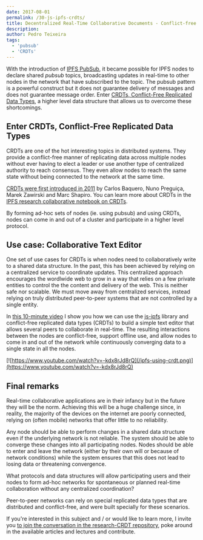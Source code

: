 ```yaml
---
date: 2017-08-01
permalink: /30-js-ipfs-crdts/
title: Decentralized Real-Time Collaborative Documents - Conflict-free editing in the browser using js-ipfs and CRDTs
description:
author: Pedro Teixeira
tags:
  - 'pubsub'
  - 'CRDTs'
---
```


With the introduction of [IPFS PubSub](https://ipfs.io/blog/25-pubsub/), it became possible for IPFS nodes to declare shared _pubsub_ topics, broadcasting updates in real-time to other nodes in the network that have subscribed to the topic. The pubsub pattern is a powerful construct but it does not guarantee delivery of messages and does not guarantee message order. Enter [CRDTs, Conflict-Free Replicated Data Types](https://en.wikipedia.org/wiki/Conflict-free_replicated_data_type), a higher level data structure that allows us to overcome these shortcomings.

## Enter CRDTs, Conflict-Free Replicated Data Types

CRDTs are one of the hot interesting topics in distributed systems. They provide a conflict-free manner of replicating data across multiple nodes without ever having to elect a leader or use another type of centralized authority to reach consensus. They even allow nodes to reach the same state without being connected to the network at the same time.

[CRDTs were first introduced in 2011](https://link.springer.com/chapter/10.1007%2F978-3-642-24550-3_29) by Carlos Baquero, Nuno Preguiça, Marek Zawirski and Marc Shapiro. You can learn more about CRDTs in the [IPFS research collaborative notebook on CRDTs](https://github.com/ipfs/research-CRDT).

By forming ad-hoc sets of nodes (ie. using pubsub) and using CRDTs, nodes can come in and out of a cluster and participate in a higher level protocol.

## Use case: Collaborative Text Editor

One set of use cases for CRDTs is when nodes need to collaboratively write to a shared data structure. In the past, this has been achieved by relying on a centralized service to coordinate updates. This centralized approach encourages the wordlwide web to grow in a way that relies on a few private entities to control the the content and delivery of the web. This is neither safe nor scalable. We must move away from centralized services, instead relying on truly distributed peer-to-peer systems that are not controlled by a single entity.

In [this 10-minute video](https://www.youtube.com/watch?v=-kdx8rJd8rQ) I show you how we can use the [js-ipfs](https://github.com/ipfs/js-ipfs) library and conflict-free replicated data types (CRDTs) to build a simple text editor that allows several peers to collaborate in real-time. The resulting interactions between the nodes are conflict-free, support offline use, and allow nodes to come in and out of the network while continuously converging data to a single state in all the nodes.

[![https://www.youtube.com/watch?v=-kdx8rJd8rQ](/ipfs-using-crdt.png)](https://www.youtube.com/watch?v=-kdx8rJd8rQ)

## Final remarks

Real-time collaborative applications are in their infancy but in the future they will be the norm. Achieving this will be a huge challenge since, in reality, the majority of the devices on the internet are poorly connected, relying on (often mobile) networks that offer little to no reliability.

Any node should be able to perform changes in a shared data structure even if the underlying network is not reliable. The system should be able to converge these changes into all participating nodes. Nodes should be able to enter and leave the network (either by their own will or because of network conditions) while the system ensures that this does not lead to losing data or threatening convergence.

What protocols and data structures will allow participating users and their nodes to form ad-hoc networks for spontaneous or planned real-time collaboration without any centralized coordination?

Peer-to-peer networks can rely on special replicated data types that are distributed and conflict-free, and were built specially for these scenarios.

If you're interested in this subject and / or would like to learn more, I invite you [to join the conversation in the research-CRDT repository](https://github.com/ipfs/research-CRDT), poke around in the available articles and lectures and contribute.
